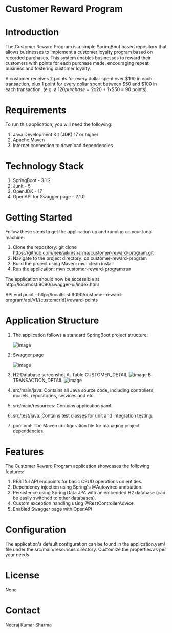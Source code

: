 # Customer Reward Program

# Introduction
The Customer Reward Program is a simple SpringBoot based repository that allows businesses to implement a customer loyalty program based on recorded purchases. This system enables businesses to reward their customers with points for each purchase made, encouraging repeat business and fostering customer loyalty.

A customer receives 2 points for every dollar spent over $100 in each transaction, plus 1 point for every dollar
spent between $50 and $100 in each transaction.
(e.g. a $120 purchase = 2x$20 + 1x$50 = 90 points).

# Requirements
To run this application, you will need the following:

1. Java Development Kit (JDK) 17 or higher
2. Apache Maven
3. Internet connection to download dependencies

# Technology Stack
1. SpringBoot - 3.1.2
2. Junit - 5
3. OpenJDK - 17
4. OpenAPI for Swagger page - 2.1.0

# Getting Started
Follow these steps to get the application up and running on your local machine:
1. Clone the repository: git clone https://github.com/neerajkmsharma/customer-reward-program.git
2. Navigate to the project directory: cd customer-reward-program
4. Build the project using Maven: mvn clean install
5. Run the application: mvn customer-reward-program:run

The application should now be accessible at http://localhost:9090/swagger-ui/index.html

API end point - http://localhost:9090/customer-reward-program/api/v1/{customerId}/reward-points

# Application Structure
1. The application follows a standard SpringBoot project structure:

   ![image](https://github.com/neerajkmsharma/search-sort-algorithm/assets/78490716/4ee47a56-0fd5-48e5-bc87-e70d73721307)

2. Swagger page

    ![image](https://github.com/neerajkmsharma/search-sort-algorithm/assets/78490716/5ab4a507-6457-4012-abaf-e237abd8b96c)

3. H2 Database screenshot
   A. Table CUSTOMER_DETAIL
      ![image](https://github.com/neerajkmsharma/search-sort-algorithm/assets/78490716/87d22661-9978-4347-80fa-e1379f8453cf)
   B. TRANSACTION_DETAIL
      ![image](https://github.com/neerajkmsharma/search-sort-algorithm/assets/78490716/971a2c62-9810-4010-adeb-f88f7db671dd)

1. src/main/java: Contains all Java source code, including controllers, models, repositories, services and etc.
2. src/main/resources: Contains application yaml.
3. src/test/java: Contains test classes for unit and integration testing.
4. pom.xml: The Maven configuration file for managing project dependencies.

# Features
The Customer Reward Program application showcases the following features:
1. RESTful API endpoints for basic CRUD operations on entities.
2. Dependency injection using Spring's @Autowired annotation.
3. Persistence using Spring Data JPA with an embedded H2 database (can be easily switched to other databases).
4. Custom exception handling using @RestControllerAdvice.
5. Enabled Swagger page with OpenAPI

# Configuration
The application's default configuration can be found in the application.yaml file under the src/main/resources directory. Customize the properties as per your needs

# License
None

# Contact
Neeraj Kumar Sharma
